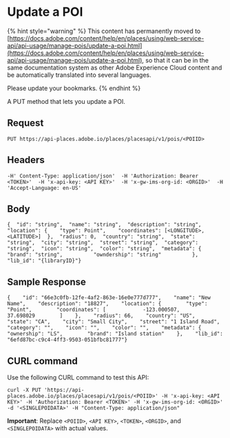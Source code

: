 # Update a POI

{% hint style="warning" %}
This content has permanently moved to [https://docs.adobe.com/content/help/en/places/using/web-service-api/api-usage/manage-pois/update-a-poi.html](https://docs.adobe.com/content/help/en/places/using/web-service-api/api-usage/manage-pois/update-a-poi.html), so that it can be in the same documentation system as other Adobe Experience Cloud content and be automatically translated into several languages.

Please update your bookmarks.
{% endhint %}

A PUT method that lets you update a POI.

## Request <a id="request"></a>

```text
PUT https://api-places.adobe.io/places/placesapi/v1/pois/<POIID>
```

## Headers <a id="headers"></a>

```text
-H' Content-Type: application/json'  -H 'Authorization: Bearer <TOKEN>'  -H 'x-api-key: <API KEY>'  -H 'x-gw-ims-org-id: <ORGID>'  -H 'Accept-Language: en-US'
```

## Body <a id="body"></a>

```text
{  "id": "string",  "name": "string",  "description": "string",  "location": {    "type": Point",    "coordinates": [<LONGITUDE>, <LATITUDE>]  },  "radius": 0,  "country": "string",  "state": "string",  "city": "string",  "street": "string",  "category": "string",  "icon": "string",  "color": "string",  "metadata": {          "brand": "string",          "owndership": "string"          },  "lib_id": "{libraryID}"}
```

## Sample Response <a id="sample-response"></a>

```text
{    "id": "66e3c0fb-12fe-4af2-863e-16e0e777d777",    "name": "New Name",    "description": "18827",    "location": {        "type": "Point",        "coordinates": [            -123.000507,            37.698029        ]    },    "radius": 66,    "country": "US",    "state": "CA",    "city": "Small City",    "street": "1 Island Road",    "category": "",    "icon": "",    "color": "",    "metadata": {        "ownership": "LS",        "brand": "Island station"    },    "lib_id": "6efd87bc-c9c4-4ff3-9503-051bfbc81777"}
```

## CURL command <a id="curl-command"></a>

Use the following CURL command to test this API:

```text
curl -X PUT 'https://api-places.adobe.io/places/placesapi/v1/pois/<POIID>' -H 'x-api-key: <API KEY>' -H 'Authorization: Bearer <TOKEN>' -H 'x-gw-ims-org-id: <ORGID>' -d '<SINGLEPOIDATA>' -H "Content-Type: application/json"
```

**Important**: Replace `<POIID>`, `<API KEY>`, `<TOKEN>`, `<ORGID>`, and `<SINGLEPOIDATA>` with actual values.

